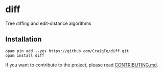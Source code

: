 # diff

Tree diffing and edit-distance algorithms

## Installation

```
opam pin add --yes https://github.com/CraigFe/diff.git
opam install diff
```

If you want to contribute to the project, please read
[CONTRIBUTING.md](CONTRIBUTING.md).
